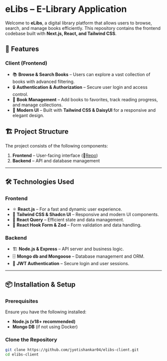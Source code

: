 # eLibs – E-Library Application

Welcome to **eLibs**, a digital library platform that allows users to browse, search, and manage books efficiently. This repository contains the frontend codebase built with **Next.js, React, and Tailwind CSS**.

## 🚀 Features

### **Client (Frontend)**
- 📚 **Browse & Search Books** – Users can explore a vast collection of books with advanced filtering.  
- 🔒 **Authentication & Authorization** – Secure user login and access control.  
- 📖 **Book Management** – Add books to favorites, track reading progress, and manage collections.  
- 🎨 **Modern UI** – Built with **Tailwind CSS & DaisyUI** for a responsive and elegant design.  



## 🏗️ **Project Structure**
The project consists of the following components:

1. **Frontend** – User-facing interface (📍[Repo](https://github.com/jyotishankar04/elibs-client))  
2. **Backend** – API and database management

---

## 🛠️ **Technologies Used**
### **Frontend**
- ⚛ **React.js** – For a fast and dynamic user experience.  
- 🎨 **Tailwind CSS & Shadcn UI** – Responsive and modern UI components.  
- 🔄 **React Query** – Efficient state and data management.  
- 📜 **React Hook Form & Zod** – Form validation and data handling.  

### **Backend**
- 🏗 **Node.js & Express** – API server and business logic.  
- 🗄 **Mongo db and Mongoose** – Database management and ORM.  
- 🔑 **JWT Authentication** – Secure login and user sessions.  

---

## 📦 **Installation & Setup**
### **Prerequisites**
Ensure you have the following installed:
- **Node.js (v18+ recommended)**
- **Mongo DB** (if not using Docker)

### **Clone the Repository**
```sh
git clone https://github.com/jyotishankar04/elibs-client.git
cd elibs-client
